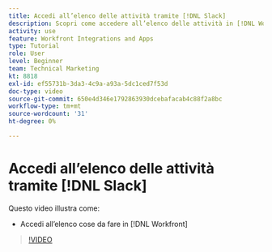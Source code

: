```yaml
---
title: Accedi all’elenco delle attività tramite [!DNL Slack]
description: Scopri come accedere all’elenco delle attività in [!DNL Workfront]
activity: use
feature: Workfront Integrations and Apps
type: Tutorial
role: User
level: Beginner
team: Technical Marketing
kt: 8818
exl-id: ef55731b-3da3-4c9a-a93a-5dc1ced7f53d
doc-type: video
source-git-commit: 650e4d346e1792863930dcebafacab4c88f2a8bc
workflow-type: tm+mt
source-wordcount: '31'
ht-degree: 0%

---
```


# Accedi all’elenco delle attività tramite [!DNL Slack]

Questo video illustra come:

* Accedi all’elenco cose da fare in [!DNL Workfront]

>[!VIDEO](https://video.tv.adobe.com/v/335118/?quality=12&learn=on)
